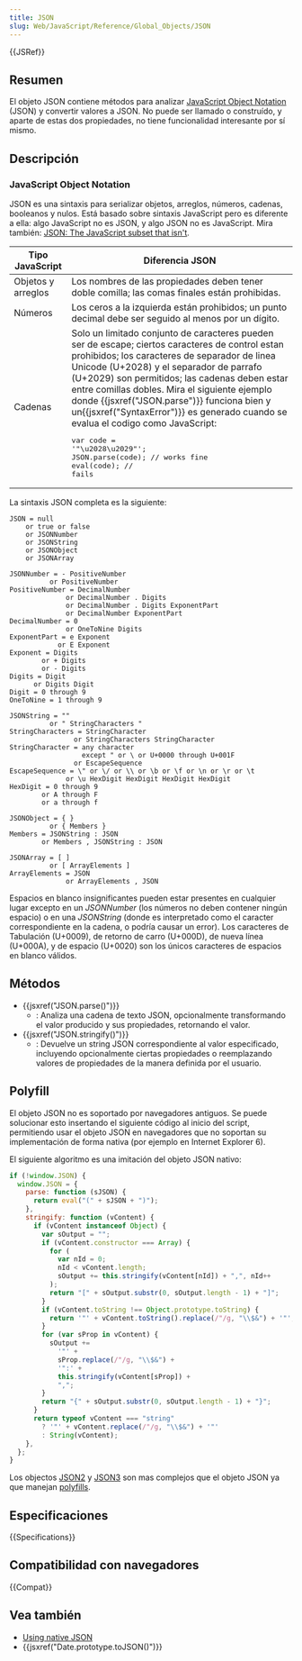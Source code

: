 ```yaml
---
title: JSON
slug: Web/JavaScript/Reference/Global_Objects/JSON
---
```


{{JSRef}}

## Resumen

El objeto JSON contiene métodos para analizar [JavaScript Object Notation](http://json.org/) (JSON) y convertir valores a JSON. No puede ser llamado o construído, y aparte de estas dos propiedades, no tiene funcionalidad interesante por sí mismo.

## Descripción

### JavaScript Object Notation

JSON es una sintaxis para serializar objetos, arreglos, números, cadenas, booleanos y nulos. Está basado sobre sintaxis JavaScript pero es diferente a ella: algo JavaScript no es JSON, y algo JSON no es JavaScript. Mira también: [JSON: The JavaScript subset that isn't](http://timelessrepo.com/json-isnt-a-javascript-subset).

| Tipo JavaScript    | Diferencia JSON                                                                                                                                                                                                                                                                                                                                                                                                                                                                                                                                 |
| ------------------ | ----------------------------------------------------------------------------------------------------------------------------------------------------------------------------------------------------------------------------------------------------------------------------------------------------------------------------------------------------------------------------------------------------------------------------------------------------------------------------------------------------------------------------------------------- |
| Objetos y arreglos | Los nombres de las propiedades deben tener doble comilla; las comas finales están prohibidas.                                                                                                                                                                                                                                                                                                                                                                                                                                                   |
| Números            | Los ceros a la izquierda están prohibidos; un punto decimal debe ser seguido al menos por un dígito.                                                                                                                                                                                                                                                                                                                                                                                                                                            |
| Cadenas            | Solo un limitado conjunto de caracteres pueden ser de escape; ciertos caracteres de control estan prohibidos; los caracteres de separador de linea Unicode (U+2028) y el separador de parrafo (U+2029) son permitidos; las cadenas deben estar entre comillas dobles. Mira el siguiente ejemplo donde {{jsxref("JSON.parse")}} funciona bien y un{{jsxref("SyntaxError")}} es generado cuando se evalua el codigo como JavaScript: <pre lang="js">var code = '"\u2028\u2029"';<br>JSON.parse(code); // works fine<br>eval(code); // fails</pre> |

La sintaxis JSON completa es la siguiente:

```js-nolint
JSON = null
    or true or false
    or JSONNumber
    or JSONString
    or JSONObject
    or JSONArray

JSONNumber = - PositiveNumber
          or PositiveNumber
PositiveNumber = DecimalNumber
              or DecimalNumber . Digits
              or DecimalNumber . Digits ExponentPart
              or DecimalNumber ExponentPart
DecimalNumber = 0
              or OneToNine Digits
ExponentPart = e Exponent
            or E Exponent
Exponent = Digits
        or + Digits
        or - Digits
Digits = Digit
      or Digits Digit
Digit = 0 through 9
OneToNine = 1 through 9

JSONString = ""
          or " StringCharacters "
StringCharacters = StringCharacter
                or StringCharacters StringCharacter
StringCharacter = any character
                  except " or \ or U+0000 through U+001F
                or EscapeSequence
EscapeSequence = \" or \/ or \\ or \b or \f or \n or \r or \t
              or \u HexDigit HexDigit HexDigit HexDigit
HexDigit = 0 through 9
        or A through F
        or a through f

JSONObject = { }
          or { Members }
Members = JSONString : JSON
        or Members , JSONString : JSON

JSONArray = [ ]
          or [ ArrayElements ]
ArrayElements = JSON
              or ArrayElements , JSON
```

Espacios en blanco insignificantes pueden estar presentes en cualquier lugar excepto en un _JSONNumber_ (los números no deben contener ningún espacio) o en una _JSONString_ (donde es interpretado como el caracter correspondiente en la cadena, o podría causar un error). Los caracteres de Tabulación (U+0009), de retorno de carro (U+000D), de nueva línea (U+000A), y de espacio (U+0020) son los únicos caracteres de espacios en blanco válidos.

## Métodos

- {{jsxref("JSON.parse()")}}
  - : Analiza una cadena de texto JSON, opcionalmente transformando el valor producido y sus propiedades, retornando el valor.
- {{jsxref("JSON.stringify()")}}
  - : Devuelve un string JSON correspondiente al valor especificado, incluyendo opcionalmente ciertas propiedades o reemplazando valores de propiedades de la manera definida por el usuario.

## Polyfill

El objeto JSON no es soportado por navegadores antiguos. Se puede solucionar esto insertando el siguiente código al inicio del script, permitiendo usar el objeto JSON en navegadores que no soportan su implementación de forma nativa (por ejemplo en Internet Explorer 6).

El siguiente algoritmo es una imitación del objeto JSON nativo:

```js
if (!window.JSON) {
  window.JSON = {
    parse: function (sJSON) {
      return eval("(" + sJSON + ")");
    },
    stringify: function (vContent) {
      if (vContent instanceof Object) {
        var sOutput = "";
        if (vContent.constructor === Array) {
          for (
            var nId = 0;
            nId < vContent.length;
            sOutput += this.stringify(vContent[nId]) + ",", nId++
          );
          return "[" + sOutput.substr(0, sOutput.length - 1) + "]";
        }
        if (vContent.toString !== Object.prototype.toString) {
          return '"' + vContent.toString().replace(/"/g, "\\$&") + '"';
        }
        for (var sProp in vContent) {
          sOutput +=
            '"' +
            sProp.replace(/"/g, "\\$&") +
            '":' +
            this.stringify(vContent[sProp]) +
            ",";
        }
        return "{" + sOutput.substr(0, sOutput.length - 1) + "}";
      }
      return typeof vContent === "string"
        ? '"' + vContent.replace(/"/g, "\\$&") + '"'
        : String(vContent);
    },
  };
}
```

Los objectos [JSON2](https://github.com/douglascrockford/JSON-js) y [JSON3](http://bestiejs.github.com/json3) son mas complejos que el objeto JSON ya que manejan [polyfills](http://remysharp.com/2010/10/08/what-is-a-polyfill/).

## Especificaciones

{{Specifications}}

## Compatibilidad con navegadores

{{Compat}}

## Vea también

- [Using native JSON](/es/docs/Web/JavaScript/Guide/Using_native_JSON)
- {{jsxref("Date.prototype.toJSON()")}}
